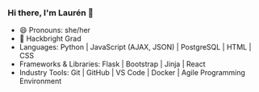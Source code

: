 ### Hi there, I'm Laurén 👋

- 😄 Pronouns: she/her
- :tada: Hackbright Grad 
- Languages: Python | JavaScript (AJAX, JSON) | PostgreSQL | HTML | CSS
- Frameworks & Libraries: Flask | Bootstrap | Jinja | React
- Industry Tools: Git | GitHub | VS Code | Docker | Agile Programming Environment

<!-- - 📫 Let's connect!  <a href="https://www.linkedin.com/in/laurencaroleen/">
  <img
    alt="LinkedIn"
    src="https://img.shields.io/badge/linkedin-%230077B5.svg?style=for-the-badge&logo=linkedin&logoColor=white"
  />
</a><a href="https://twitter.com/LaurenCaroleen">
  <img
    alt="Twitter"
    src="https://img.shields.io/badge/@laurencaroleen-%231DA1F2.svg?style=for-the-badge&logo=Twitter&logoColor=white"
  />
</a>

[![Top Langs](https://github-readme-stats.vercel.app/api/top-langs/?username=lauren-moore&layout=compact)](https://github-readme-stats.vercel.app/api/top-langs/?username=lauren-moore&layout=compact)
 -->

